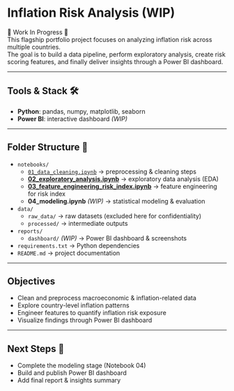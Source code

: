 # Inflation Risk Analysis (WIP)

🚧 Work In Progress 🚧  
This flagship portfolio project focuses on analyzing inflation risk across multiple countries.  
The goal is to build a data pipeline, perform exploratory analysis, create risk scoring features, and finally deliver insights through a Power BI dashboard.

---

## Tools & Stack 🛠️
- **Python**: pandas, numpy, matplotlib, seaborn
- **Power BI**: interactive dashboard *(WIP)*

---

## Folder Structure 📂
- `notebooks/`
  - [`01_data_cleaning.ipynb`](https://github.com/namora-fernando/inflation-risk-analysis/blob/main/notebooks/01_data_cleaning.ipynb) → preprocessing & cleaning steps
  - [**02_exploratory_analysis.ipynb**](https://github.com/namora-fernando/inflation-risk-analysis/blob/main/notebooks/02_exploratory_analysis.ipynb) → exploratory data analysis (EDA)
  - [**03_feature_engineering_risk_index.ipynb**](https://github.com/namora-fernando/inflation-risk-analysis/blob/main/notebooks/03_feature_engineering_risk_index.ipynb) → feature engineering for risk index
  - **04_modeling.ipynb** *(WIP)* → statistical modeling & evaluation
- `data/`
  - `raw_data/` → raw datasets (excluded here for confidentiality)
  - `processed/` → intermediate outputs
- `reports/`
  - `dashboard/` *(WIP)* → Power BI dashboard & screenshots
- `requirements.txt` → Python dependencies
- `README.md` → project documentation

---

## Objectives
- Clean and preprocess macroeconomic & inflation-related data  
- Explore country-level inflation patterns  
- Engineer features to quantify inflation risk exposure  
- Visualize findings through Power BI dashboard  

---

## Next Steps 📌
- Complete the modeling stage (Notebook 04)  
- Build and publish Power BI dashboard  
- Add final report & insights summary  
